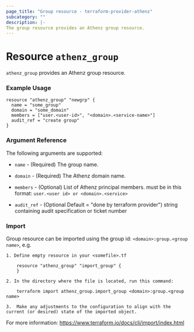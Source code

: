 ```yaml
---
page_title: "Group resource - terraform-provider-athenz"
subcategory: ""
description: |-
The group resource provides an Athenz group resource.
---
```


# Resource `athenz_group`

`athenz_group` provides an Athenz group resource.

### Example Usage

```hcl
resource "athenz_group" "newgrp" {
  name = "some_group"
  domain = "some_domain"
  members = ["user.<user-id>", "<domain>.<service-name>"]
  audit_ref = "create group"
}
```

### Argument Reference

The following arguments are supported:

- `name` - (Required) The group name.


- `domain` - (Required) The Athenz domain name.


- `members` - (Optional) List of Athenz principal members. must be in this format: `user.<user id> or <domain>.<service>`


- `audit_ref` - (Optional Default = "done by terraform provider")  string containing audit specification or ticket number


### Import
Group resource can be imported using the group id: `<domain>:group.<group name>`, e.g.

```hcl
1. Define empty resource in your <somefile>.tf

    resource "athenz_group" "import_group" {
    }

2. In the directory where the file is located, run this command:
        
    terraform import athenz_group.import_group <domain>:group.<group name> 

3.  Make any adjustments to the configuration to align with the current (or desired) state of the imported object.
```
For more information: https://www.terraform.io/docs/cli/import/index.html